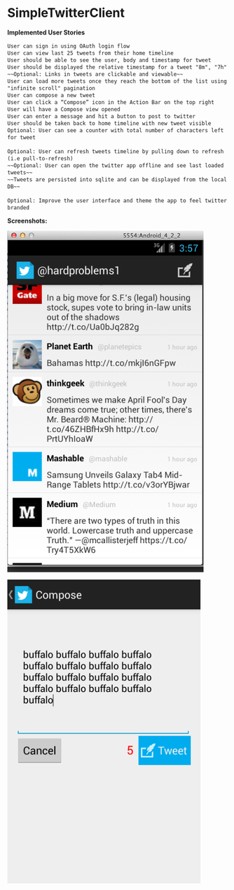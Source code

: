 SimpleTwitterClient
===================

**Implemented User Stories**

	User can sign in using OAuth login flow
	User can view last 25 tweets from their home timeline
    User should be able to see the user, body and timestamp for tweet
    User should be displayed the relative timestamp for a tweet "8m", "7h"
    ~~Optional: Links in tweets are clickable and viewable~~
	User can load more tweets once they reach the bottom of the list using "infinite scroll" pagination
	User can compose a new tweet
    User can click a “Compose” icon in the Action Bar on the top right
    User will have a Compose view opened
    User can enter a message and hit a button to post to twitter
    User should be taken back to home timeline with new tweet visible
    Optional: User can see a counter with total number of characters left for tweet

	Optional: User can refresh tweets timeline by pulling down to refresh (i.e pull-to-refresh)
	~~Optional: User can open the twitter app offline and see last loaded tweets~~
    ~~Tweets are persisted into sqlite and can be displayed from the local DB~~

	Optional: Improve the user interface and theme the app to feel twitter branded

**Screenshots:**

![Timeline](SimpleTwtterTimeline.png)

![Compose](ComposeTweet.png)